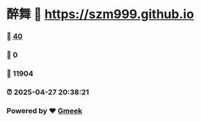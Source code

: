 # 醉舞 :link: https://szm999.github.io 
### :page_facing_up: [40](https://szm999.github.io/tag.html) 
### :speech_balloon: 0 
### :hibiscus: 11904 
### :alarm_clock: 2025-04-27 20:38:21 
### Powered by :heart: [Gmeek](https://github.com/Meekdai/Gmeek)
